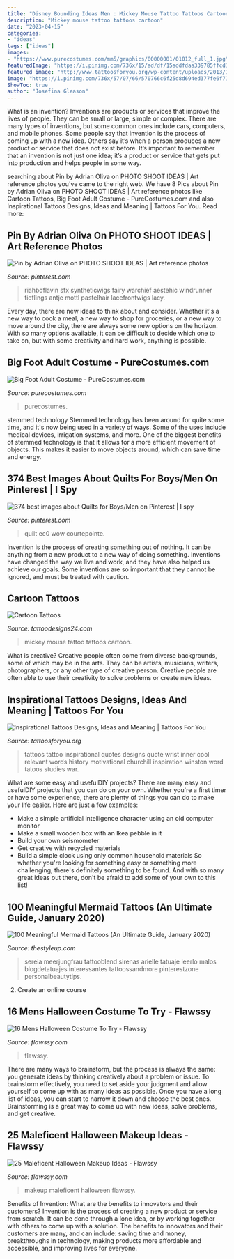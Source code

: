 ```yaml
---
title: "Disney Bounding Ideas Men : Mickey Mouse Tattoo Tattoos Cartoon"
description: "Mickey mouse tattoo tattoos cartoon"
date: "2023-04-15"
categories:
- "ideas"
tags: ["ideas"]
images:
- "https://www.purecostumes.com/mm5/graphics/00000001/01012_full_1.jpg"
featuredImage: "https://i.pinimg.com/736x/15/ad/df/15addfdaa339785ffcd36cbd52dffd7d.jpg"
featured_image: "http://www.tattoosforyou.org/wp-content/uploads/2013/10/Inspirational-Wrist-Tattoos.jpg"
image: "https://i.pinimg.com/736x/57/07/66/570766c6f25d8d694ed377fe6f71b64a.jpg"
ShowToc: true
author: "Josefina Gleason"
---
```



What is an invention?
Inventions are products or services that improve the lives of people. They can be small or large, simple or complex. There are many types of inventions, but some common ones include cars, computers, and mobile phones. Some people say that invention is the process of coming up with a new idea. Others say it’s when a person produces a new product or service that does not exist before. It’s important to remember that an invention is not just one idea; it’s a product or service that gets put into production and helps people in some way.

	

		
searching about Pin by Adrian Oliva on PHOTO SHOOT IDEAS | Art reference photos you've came to the right web. We have 8 Pics about Pin by Adrian Oliva on PHOTO SHOOT IDEAS | Art reference photos like Cartoon Tattoos, Big Foot Adult Costume - PureCostumes.com and also Inspirational Tattoos Designs, Ideas and Meaning | Tattoos For You. Read more:
		
    
## Pin By Adrian Oliva On PHOTO SHOOT IDEAS | Art Reference Photos

<img loading=lazy src="https://i.pinimg.com/736x/57/07/66/570766c6f25d8d694ed377fe6f71b64a.jpg" onerror="this.onerror=null;this.src='https://tse4.mm.bing.net/th?id=OIP.o9bVl0KN5NR388r97bUtcQHaKX&amp;pid=15.1';" alt="Pin by Adrian Oliva on PHOTO SHOOT IDEAS | Art reference photos">

_Source: pinterest.com_

>riahboflavin sfx syntheticwigs fairy warchief aestehic windrunner tieflings antje mottl pastelhair lacefrontwigs lacy. 

	

Every day, there are new ideas to think about and consider. Whether it's a new way to cook a meal, a new way to shop for groceries, or a new way to move around the city, there are always some new options on the horizon. With so many options available, it can be difficult to decide which one to take on, but with some creativity and hard work, anything is possible.

    
## Big Foot Adult Costume - PureCostumes.com

<img loading=lazy src="https://www.purecostumes.com/mm5/graphics/00000001/01012_full_1.jpg" onerror="this.onerror=null;this.src='https://tse4.mm.bing.net/th?id=OIP.wIzNac5Sse2qfuTt-uDHBAHaLO&amp;pid=15.1';" alt="Big Foot Adult Costume - PureCostumes.com">

_Source: purecostumes.com_

>purecostumes. 

	

stemmed technology
Stemmed technology has been around for quite some time, and it's now being used in a variety of ways. Some of the uses include medical devices, irrigation systems, and more. One of the biggest benefits of stemmed technology is that it allows for a more efficient movement of objects. This makes it easier to move objects around, which can save time and energy.

    
## 374 Best Images About Quilts For Boys/Men On Pinterest | I Spy

<img loading=lazy src="https://i.pinimg.com/736x/15/ad/df/15addfdaa339785ffcd36cbd52dffd7d.jpg" onerror="this.onerror=null;this.src='https://tse4.mm.bing.net/th?id=OIP.po4qilg4hkxmBgjlUJMtFQHaJ3&amp;pid=15.1';" alt="374 best images about Quilts for Boys/Men on Pinterest | I spy">

_Source: pinterest.com_

>quilt ec0 wow courtepointe. 

	

Invention is the process of creating something out of nothing. It can be anything from a new product to a new way of doing something. Inventions have changed the way we live and work, and they have also helped us achieve our goals. Some inventions are so important that they cannot be ignored, and must be treated with caution.

    
## Cartoon Tattoos

<img loading=lazy src="http://www.tattoodesigns24.com/wp-content/uploads/2016/01/Mickey-Mouse-tattoo-TD1135-TD24135.jpg" onerror="this.onerror=null;this.src='https://tse4.mm.bing.net/th?id=OIP.ujBeaD_DcLc4qo9bJ-Ti_QHaKI&amp;pid=15.1';" alt="Cartoon Tattoos">

_Source: tattoodesigns24.com_

>mickey mouse tattoo tattoos cartoon. 

	

What is creative?
Creative people often come from diverse backgrounds, some of which may be in the arts. They can be artists, musicians, writers, photographers, or any other type of creative person. Creative people are often able to use their creativity to solve problems or create new ideas.

    
## Inspirational Tattoos Designs, Ideas And Meaning | Tattoos For You

<img loading=lazy src="http://www.tattoosforyou.org/wp-content/uploads/2013/10/Inspirational-Wrist-Tattoos.jpg" onerror="this.onerror=null;this.src='https://tse1.mm.bing.net/th?id=OIP.2as9tf2Jt-PkooYrWvBOgQHaJ4&amp;pid=15.1';" alt="Inspirational Tattoos Designs, Ideas and Meaning | Tattoos For You">

_Source: tattoosforyou.org_

>tattoos tattoo inspirational quotes designs quote wrist inner cool relevant words history motivational churchill inspiration winston word tatoos studies war. 

	

What are some easy and usefulDIY projects?
There are many easy and usefulDIY projects that you can do on your own. Whether you're a first timer or have some experience, there are plenty of things you can do to make your life easier. Here are just a few examples: 
- Make a simple artificial intelligence character using an old computer monitor 
- Make a small wooden box with an Ikea pebble in it 
- Build your own seismometer 
- Get creative with recycled materials 
- Build a simple clock using only common household materials 
So whether you're looking for something easy or something more challenging, there's definitely something to be found. And with so many great ideas out there, don't be afraid to add some of your own to this list!

    
## 100 Meaningful Mermaid Tattoos (An Ultimate Guide, January 2020)

<img loading=lazy src="https://thestyleup.com/wp-content/uploads/2015/09/watercolor-ariel-little-mermaid-tattoos.jpg" onerror="this.onerror=null;this.src='https://tse3.mm.bing.net/th?id=OIP.pkr4pCQCF2-0Gw-pQ25SvAHaTf&amp;pid=15.1';" alt="100 Meaningful Mermaid Tattoos (An Ultimate Guide, January 2020)">

_Source: thestyleup.com_

>sereia meerjungfrau tattooblend sirenas arielle tatuaje leerlo malos blogdetatuajes interessantes tattoossandmore pinterestzone personalbeautytips. 

	

2. Create an online course

    
## 16 Mens Halloween Costume To Try - Flawssy

<img loading=lazy src="https://www.flawssy.com/wp-content/uploads/2016/05/stunning-homemade-Halloween-costumes.jpg" onerror="this.onerror=null;this.src='https://tse4.mm.bing.net/th?id=OIP.XhkC62pHs_UY-hR8qClJQQHaPj&amp;pid=15.1';" alt="16 Mens Halloween Costume To Try - Flawssy">

_Source: flawssy.com_

>flawssy. 

	

There are many ways to brainstorm, but the process is always the same: you generate ideas by thinking creatively about a problem or issue. To brainstorm effectively, you need to set aside your judgment and allow yourself to come up with as many ideas as possible. Once you have a long list of ideas, you can start to narrow it down and choose the best ones. Brainstorming is a great way to come up with new ideas, solve problems, and get creative.

    
## 25 Maleficent Halloween Makeup Ideas - Flawssy

<img loading=lazy src="http://flawssy.com/wp-content/uploads/2016/05/maleficent-makeup-ideas.jpg" onerror="this.onerror=null;this.src='https://tse2.mm.bing.net/th?id=OIP.AyoV2N8rkwP9cA4BMP8tEwHaKX&amp;pid=15.1';" alt="25 Maleficent Halloween Makeup Ideas - Flawssy">

_Source: flawssy.com_

>makeup maleficent halloween flawssy. 

	

Benefits of Invention: What are the benefits to innovators and their customers?
Invention is the process of creating a new product or service from scratch. It can be done through a lone idea, or by working together with others to come up with a solution. The benefits to innovators and their customers are many, and can include: saving time and money, breakthroughs in technology, making products more affordable and accessible, and improving lives for everyone.

